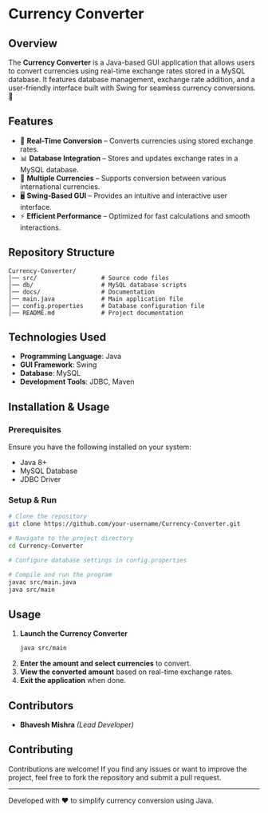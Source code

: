# Currency Converter

## Overview
The **Currency Converter** is a Java-based GUI application that allows users to convert currencies using real-time exchange rates stored in a MySQL database. It features database management, exchange rate addition, and a user-friendly interface built with Swing for seamless currency conversions. 🚀

## Features
- 💱 **Real-Time Conversion** – Converts currencies using stored exchange rates.
- 📊 **Database Integration** – Stores and updates exchange rates in a MySQL database.
- 🔄 **Multiple Currencies** – Supports conversion between various international currencies.
- 🖥 **Swing-Based GUI** – Provides an intuitive and interactive user interface.
- ⚡ **Efficient Performance** – Optimized for fast calculations and smooth interactions.

## Repository Structure
```
Currency-Converter/
│── src/                  # Source code files
│── db/                   # MySQL database scripts
│── docs/                 # Documentation
│── main.java             # Main application file
│── config.properties     # Database configuration file
│── README.md             # Project documentation
```

## Technologies Used
- **Programming Language**: Java
- **GUI Framework**: Swing
- **Database**: MySQL
- **Development Tools**: JDBC, Maven

## Installation & Usage
### Prerequisites
Ensure you have the following installed on your system:
- Java 8+
- MySQL Database
- JDBC Driver

### Setup & Run
```bash
# Clone the repository
git clone https://github.com/your-username/Currency-Converter.git

# Navigate to the project directory
cd Currency-Converter

# Configure database settings in config.properties

# Compile and run the program
javac src/main.java
java src/main
```

## Usage
1. **Launch the Currency Converter**
   ```bash
   java src/main
   ```
2. **Enter the amount and select currencies** to convert.
3. **View the converted amount** based on real-time exchange rates.
4. **Exit the application** when done.

## Contributors
- **Bhavesh Mishra** *(Lead Developer)*

## Contributing
Contributions are welcome! If you find any issues or want to improve the project, feel free to fork the repository and submit a pull request.

---
Developed with ❤️ to simplify currency conversion using Java.

